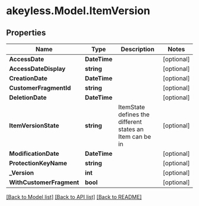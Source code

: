# akeyless.Model.ItemVersion

## Properties

Name | Type | Description | Notes
------------ | ------------- | ------------- | -------------
**AccessDate** | **DateTime** |  | [optional] 
**AccessDateDisplay** | **string** |  | [optional] 
**CreationDate** | **DateTime** |  | [optional] 
**CustomerFragmentId** | **string** |  | [optional] 
**DeletionDate** | **DateTime** |  | [optional] 
**ItemVersionState** | **string** | ItemState defines the different states an Item can be in | [optional] 
**ModificationDate** | **DateTime** |  | [optional] 
**ProtectionKeyName** | **string** |  | [optional] 
**_Version** | **int** |  | [optional] 
**WithCustomerFragment** | **bool** |  | [optional] 

[[Back to Model list]](../README.md#documentation-for-models) [[Back to API list]](../README.md#documentation-for-api-endpoints) [[Back to README]](../README.md)

